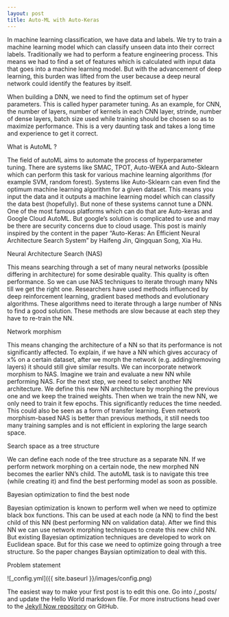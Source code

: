 ```yaml
---
layout: post
title: Auto-ML with Auto-Keras
---
```


In machine learning classification, we have data and labels. We try to train a machine learning model which can classify unseen data into their correct labels. Traditionally we had to perform a feature engineering process. This means we had to find a set of features which is calculated with input data that goes into a machine learning model. But with the advancement of deep learning, this burden was lifted from the user because a deep neural network could identify the features by itself. 

When building a DNN, we need to find the optimum set of hyper parameters. This is called hyper parameter tuning. As an example, for CNN, the number of layers, number of kernels in each CNN layer, strinde, number of dense layers, batch size used while training should be chosen so as to maximize performance. This is a very daunting task and takes a long time and experience to get it correct. 


What is AutoML ?

The field of autoML aims to automate the process of hyperparameter tuning. There are systems like SMAC, TPOT, Auto-WEKA and Auto-Sklearn which can perform this task for various machine learning algorithms (for example SVM, random forest). Systems like Auto-Sklearn can even find the optimum machine learning algorithm for a given dataset. This means you input the data and it outputs a machine learning model which can classify the data best (hopefully). But none of these systems cannot tune a DNN. One of the most famous platforms which can do that are Auto-keras and Google Cloud AutoML. But google’s solution is complicated to use and may be there are security concerns due to cloud usage. This post is mainly inspired by the content in the paper “Auto-Keras: An Efficient Neural Architecture Search System” by Haifeng Jin, Qingquan Song, Xia Hu.

Neural Architecture Search (NAS)

This means searching through a set of many neural networks (possible differing in architecture) for some desirable quality. This quality is often performance. So we can use NAS techniques to iterate through many NNs till we get the right one. Researchers have used methods influenced by deep reinforcement learning, gradient based methods and evolutionary algorithms. These algorithms need to iterate through a large number of NNs to find a good solution. These methods are slow because at each step they have to re-train the NN.

Network morphism

This means changing the architecture of a NN so that its performance is not significantly affected. To explain, if we have a NN which gives accuracy of x% on a certain dataset, after we morph the network (e.g. adding/removing layers) it should still give similar results. We can incorporate network morphism to NAS. Imagine we train and evaluate a new NN while performing NAS. For the next step, we need to select another NN architecture. We define this new NN architecture by morphing the previous one and we keep the trained weights. Then when we train the new NN, we only need to train it few epochs. This significantly reduces the time needed. This could also be seen as a form of transfer learning. Even network morphism-based NAS is better than previous methods, it still needs too many training samples and is not efficient in exploring the large search space. 

Search space as a tree structure

We can define each node of the tree structure as a separate NN. If we perform network morphing on a certain node, the new morphed NN becomes the earlier NN’s child. The autoML task is to navigate this tree (while creating it) and find the best performing model as soon as possible. 

Bayesian optimization to find the best node

Bayesian optimization is known to perform well when we need to optimize black box functions. This can be used at each node (a NN) to find the best child of this NN (best performing NN on validation data). After we find this NN we can use network morphing techniques to create this new child NN. But existing Bayesian optimization techniques are developed to work on Euclidean space. But for this case we need to optimize going through a tree structure. So the paper changes Baysian optimization to deal with this. 

Problem statement



![_config.yml]({{ site.baseurl }}/images/config.png)

The easiest way to make your first post is to edit this one. Go into /_posts/ and update the Hello World markdown file. For more instructions head over to the [Jekyll Now repository](https://github.com/barryclark/jekyll-now) on GitHub.
